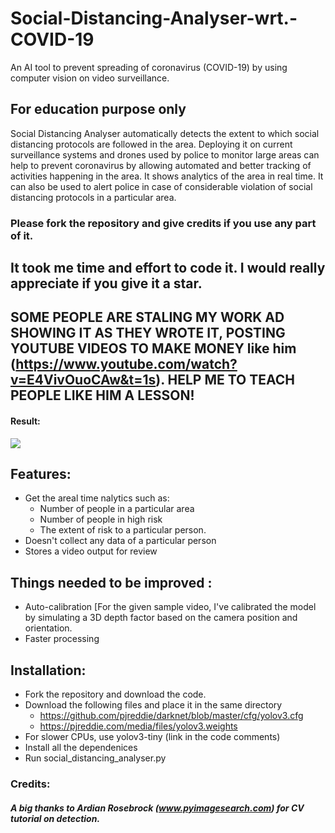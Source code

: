 # Social-Distancing-Analyser-wrt.-COVID-19
An AI tool to prevent spreading of coronavirus (COVID-19) by using computer vision on video surveillance.

## For education purpose only 

Social Distancing Analyser automatically detects the extent to which social distancing protocols are followed in the area.
Deploying it on current surveillance systems and drones used by police to monitor large areas can help to prevent coronavirus by allowing automated and better tracking of activities happening in the area. It shows analytics of the area in real time. It can also be used to alert police in case of considerable violation of social distancing protocols in a particular area. 

  ### Please fork the repository and give credits if you use any part of it.
  ## It took me time and effort to code it. I would really appreciate if you give it a star.
  
## SOME PEOPLE ARE STALING MY WORK AD SHOWING IT AS THEY WROTE IT, POSTING YOUTUBE VIDEOS TO MAKE MONEY like him (https://www.youtube.com/watch?v=E4VivOuoCAw&t=1s). HELP ME TO TEACH PEOPLE LIKE HIM A LESSON! 
 
#### Result:

![](output.gif)

## Features:
* Get the areal time nalytics such as:
   - Number of people in a particular area
   - Number of people in high risk
   - The extent of risk to a particular person.
* Doesn't collect any data of a particular person
* Stores a video output for review

## Things needed to be improved :
* Auto-calibration [For the given sample video, I've calibrated the model by simulating a 3D depth factor based on the camera position and orientation.
* Faster processing

## Installation:
* Fork the repository and download the code.
* Download the following files and place it in the same directory
   - https://github.com/pjreddie/darknet/blob/master/cfg/yolov3.cfg
   - https://pjreddie.com/media/files/yolov3.weights
* For slower CPUs, use yolov3-tiny (link in the code comments)
* Install all the dependenices
* Run social_distancing_analyser.py

### Credits:
##### A big thanks to Ardian Rosebrock (www.pyimagesearch.com) for CV tutorial on detection.
